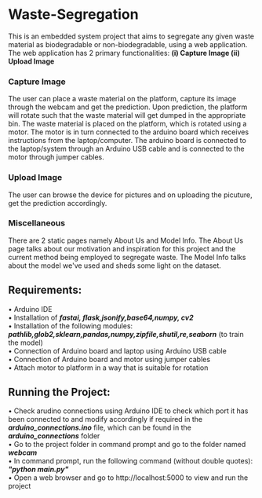 # Waste-Segregation  
This is an embedded system project that aims to segregate any given waste material as biodegradable or non-biodegradable, using a web application. The web application has 2 primary functionalities: **(i) Capture Image (ii) Upload Image**   

### Capture Image  
The user can place a waste material on the platform, capture its image through the webcam and get the prediction. Upon prediction, the platform will rotate such that the waste material will get dumped in the appropriate bin. The waste material is placed on the platform, which is rotated using a motor. The motor is in turn connected to the arduino board which receives instructions from the laptop/computer. The arduino board is connected to the laptop/system through an Arduino USB cable and is connected to the motor through jumper cables. 

### Upload Image   
The user can browse the device for pictures and on uploading the picuture, get the prediction accordingly. 

### Miscellaneous  
There are 2 static pages namely About Us and Model Info. The About Us page talks about our motivation and inspiration for this project and the current method being employed to segregate waste. The Model Info talks about the model we've used and sheds some light on the dataset.  

## Requirements:   
• Arduino IDE  
• Installation of _**fastai, flask,jsonify,base64,numpy, cv2**_      
• Installation of the following modules: _**pathlib,glob2,sklearn,pandas,numpy,zipfile,shutil,re,seaborn**_ (to train the model)    
• Connection of Arduino board and laptop using Arduino USB cable  
• Connection of Arduino board and motor using jumper cables  
• Attach motor to platform in a way that is suitable for rotation  

## Running the Project:   
• Check arudino connections using Arduino IDE to check which port it has been connected to and modify accordingly if required in the _**arduino_connections.ino**_ file, which can be found in the _**arduino_connections**_ folder  
• Go to the project folder in command prompt and go to the folder named _**webcam**_  
• In command prompt, run the following command (without double quotes): _**"python main.py"**_  
• Open a web browser and go to http://localhost:5000 to view and run the project  
